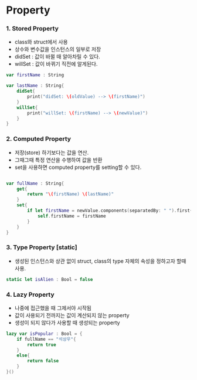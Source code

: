 # Property

### 1. Stored Property
- class와 struct에서 사용
- 상수와 변수값을 인스턴스의 일부로 저장
- didSet : 값이 바뀔 때 알아차릴 수 있다.
- willSet : 값이 바뀌기 직전에 알게된다.
```swift
var firstName : String

var lastName : String{
    didSet{
        print("didSet: \(oldValue) --> \(firstName)")
    }
    willSet{
        print("willSet: \(firstName) --> \(newValue)")
    }
}
```

### 2. Computed Property
- 저장(store) 하기보다는 값을 연산.
- 그때그때 특정 연산을 수행하여 값을 반환
- set을 사용하면 computed property를 setting할 수 있다.
```swift

var fullName : String{
    get{
        return "\(firstName) \(lastName)"
    }
    set{
        if let firstName = newValue.components(separatedBy: " ").first{
            self.firstName = firstName
        }
    }
}
```
### 3. Type Property [static]
- 생성된 인스턴스와 상관 없이 struct, class의 type 자체의 속성을 정하고자 할때 사용.
```swift
static let isAlien : Bool = false
```
  
### 4. Lazy Property
- 나중에 접근했을 때 그제서야 시작됨
- 값이 사용되기 전까지는 값이 계산되지 않는 property
- 생성이 되지 않다가 사용할 때 생성되는 property
```swift
lazy var isPopular : Bool = {
    if fullName == "석상우"{
        return true
    }
    else{
        return false
    }
}()
```
  
